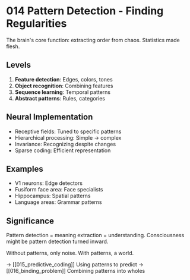 # 014 Pattern Detection - Finding Regularities

The brain's core function: extracting order from chaos.
Statistics made flesh.

## Levels
1. **Feature detection**: Edges, colors, tones
2. **Object recognition**: Combining features
3. **Sequence learning**: Temporal patterns
4. **Abstract patterns**: Rules, categories

## Neural Implementation
- Receptive fields: Tuned to specific patterns
- Hierarchical processing: Simple → complex
- Invariance: Recognizing despite changes
- Sparse coding: Efficient representation

## Examples
- V1 neurons: Edge detectors
- Fusiform face area: Face specialists
- Hippocampus: Spatial patterns
- Language areas: Grammar patterns

## Significance
Pattern detection = meaning extraction = understanding.
Consciousness might be pattern detection turned inward.

Without patterns, only noise. With patterns, a world.

→ [[015_predictive_coding]] Using patterns to predict
→ [[016_binding_problem]] Combining patterns into wholes